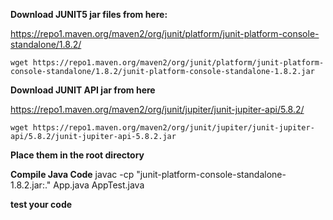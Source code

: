 **Download JUNIT5 jar files from here:**

https://repo1.maven.org/maven2/org/junit/platform/junit-platform-console-standalone/1.8.2/

    wget https://repo1.maven.org/maven2/org/junit/platform/junit-platform-console-standalone/1.8.2/junit-platform-console-standalone-1.8.2.jar


**Download JUNIT API jar from here**

https://repo1.maven.org/maven2/org/junit/jupiter/junit-jupiter-api/5.8.2/

    wget https://repo1.maven.org/maven2/org/junit/jupiter/junit-jupiter-api/5.8.2/junit-jupiter-api-5.8.2.jar

**Place them in the root directory**

**Compile Java Code**
    javac -cp "junit-platform-console-standalone-1.8.2.jar:." App.java AppTest.java

**test your code**

